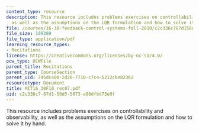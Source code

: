 ```yaml
---
content_type: resource
description: This resource includes problems exercises on controllability and observability,
  as well as the assumptions on the LQR formulation and how to solve it by hand.
file: /courses/16-30-feedback-control-systems-fall-2010/c2c336c787d150d55873a98dfbd75e0f_MIT16_30F10_rec07.pdf
file_size: 199389
file_type: application/pdf
learning_resource_types:
- Recitations
license: https://creativecommons.org/licenses/by-nc-sa/4.0/
ocw_type: OCWFile
parent_title: Recitations
parent_type: CourseSection
parent_uid: 745dc400-2d26-7710-c7c4-5212cbe82362
resourcetype: Document
title: MIT16_30F10_rec07.pdf
uid: c2c336c7-87d1-50d5-5873-a98dfbd75e0f
---
```

This resource includes problems exercises on controllability and observability, as well as the assumptions on the LQR formulation and how to solve it by hand.
